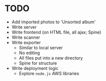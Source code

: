 TODO
===============================================================================

* Add imported photos to 'Unsorted album'
* Write server
* Write frontend (on HTML file, all ajax; Spine)
* Write scanner
* Write exporter
    * Similar to local server
    * No editing
    * All files put into a new directory
    * Spine for structure
* Write deployment logic
    * Explore `node.js` AWS libraries
